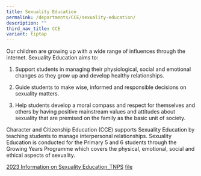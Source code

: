 ```yaml
---
title: Sexuality Education
permalink: /departments/CCE/sexuality-education/
description: ""
third_nav_title: CCE
variant: tiptap
---
```

<p>Our children are growing up with a wide range of influences through the
internet. Sexuality Education aims to:</p>
<ol data-tight="true" class="tight">
<li>
<p>Support students in managing their physiological, social and emotional
changes as they grow up and develop healthy relationships.</p>
</li>
<li>
<p>Guide students to make wise, informed and responsible decisions on sexuality
matters.</p>
</li>
<li>
<p>Help students develop a moral compass and respect for themselves and others
by having positive mainstream values and attitudes about sexuality that
are premised on the family as the basic unit of society.</p>
</li>
</ol>
<p>Character and Citizenship Education (CCE) supports Sexuality Education
by teaching students to manage interpersonal relationships. Sexuality Education
is conducted for the Primary 5 and 6 students through the Growing Years
Programme which covers the physical, emotional, social and ethical aspects
of sexuality.</p>
<p><a href="/files/2023%20Info%20on%20SEd%20TNPS.pdf" rel="noopener noreferrer nofollow" target="_blank">2023 Information on Sexuality Education_TNPS</a>
<a href="/files/2024_Info_on_SEd_Tampines_North_Primary_School.pdf" rel="noopener noreferrer nofollow" target="_blank">file</a>
</p>